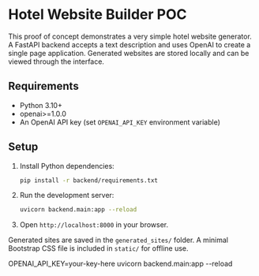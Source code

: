 # Hotel Website Builder POC

This proof of concept demonstrates a very simple hotel website generator. A FastAPI backend accepts a text description and uses OpenAI to create a single page application. Generated websites are stored locally and can be viewed through the interface.

## Requirements

- Python 3.10+
- openai>=1.0.0
- An OpenAI API key (set `OPENAI_API_KEY` environment variable)

## Setup

1. Install Python dependencies:
   ```bash
   pip install -r backend/requirements.txt
   ```
2. Run the development server:
   ```bash
   uvicorn backend.main:app --reload
   ```
3. Open `http://localhost:8000` in your browser.

Generated sites are saved in the `generated_sites/` folder. A minimal Bootstrap CSS file is included in `static/` for offline use.

OPENAI_API_KEY=your-key-here uvicorn backend.main:app --reload
